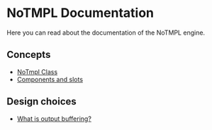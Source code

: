 # NoTMPL Documentation
Here you can read about the documentation of the NoTMPL engine.

## Concepts
 - [NoTmpl Class](./notmpl.md)
 - [Components and slots](./components.md)

## Design choices
 - [What is output buffering?](./ob.md)
